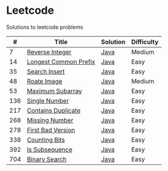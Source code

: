 # Leetcode
Solutions to leetcode problems

| # | Title | Solution | Difficulty |
|---| ----- | -------- | ---------- |
|7|[Reverse Integer](https://leetcode.com/problems/reverse-integer/)|[Java](Algorithm/Java/ReverseInteger.java)|Medium|
|14|[Longest Common Prefix](https://leetcode.com/problems/longest-common-prefix/)|[Java](Algorithm/Java/LongestCommonPrefix.java)|Easy|
|35|[Search Insert](https://leetcode.com/problems/search-insert-position/)|[Java](Algorithm/Java/SearchInsert.java)|Easy|
|48|[Roate Image](https://leetcode.com/problems/rotate-image/) | [Java](Algorithm/Java/RotateImage.java)|Medium|
|53|[Maximum Subarray](https://leetcode.com/problems/maximum-subarray/)|[Java](Algorithm/Java/MaximumSubarray.java)|Easy|
|136|[Single Number](https://leetcode.com/problems/single-number/)|[Java](Algorithm/Java/SingleNumber.java)|Easy|
|217|[Contains Duplicate](https://leetcode.com/problems/contains-duplicate/)|[Java](Algorithm/Java/ContainsDuplicate.java)|Easy|
|268|[Missing Number](https://leetcode.com/problems/missing-number/)|[Java](Algorithm/Java/LongestCommonPrefix.java)|Easy|
|278|[First Bad Version](https://leetcode.com/problems/first-bad-version/)|[Java](Algorithm/Java/FirstBadVersion.java)|Easy|
|338|[Counting Bits](https://leetcode.com/problems/counting-bits/)|[Java](Algorithm/Java/CountingBits.java)|Easy|
|392|[Is Subsequence](https://leetcode.com/problems/is-subsequence/)|[Java](Algorithm/Java/IsSubsequence.java)|Easy|
|704|[Binary Search](https://leetcode.com/problems/binary-search/)|[Java](Algorithm/Java/BinarySearch.java)|Easy|

